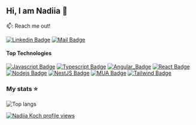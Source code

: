 ## Hi, I am Nadiia 👋

📫: Reach me out!

[![Linkedin Badge](https://img.shields.io/badge/-Nadiia_Koch-0e76a8?style=flat&labelColor=0e76a8&logo=linkedin&logoColor=white)](https://www.linkedin.com/in/nadiia-koch-865455245/) 
[![Mail Badge](https://img.shields.io/badge/-Nadiia_Koch-c0392b?style=flat&labelColor=c0392b&logo=gmail&logoColor=white)](mailto:nadia.dovganenko@gmail.com)

#### Top Technologies

[![Javascript Badge](https://img.shields.io/badge/-Javascript-F0DB4F?style=for-the-badge&labelColor=black&logo=javascript&logoColor=F0DB4F)](#) [![Typescript Badge](https://img.shields.io/badge/-Typescript-007acc?style=for-the-badge&labelColor=black&logo=typescript&logoColor=007acc)](#) [![Angular_Badge](https://img.shields.io/badge/Angular-purple?style=for-the-badge&logo=angular&labelColor=black&color=purple&link=https%3A%2F%2Fangular.dev%2F)](#) [![React Badge](https://img.shields.io/badge/-React-61DBFB?style=for-the-badge&labelColor=black&logo=react&logoColor=61DBFB)](#)  [![Nodejs Badge](https://img.shields.io/badge/-Nodejs-3C873A?style=for-the-badge&labelColor=black&logo=node.js&logoColor=3C873A)](#) [![NestJS Badge](https://img.shields.io/badge/Nestjs-%23E0234E?style=for-the-badge&logo=nestjs&labelColor=black&color=%23E0234E&link=https%3A%2F%2Fnestjs.com%2F
)](#) [![MUA Badge](https://img.shields.io/badge/MUI-%23007FFF?style=for-the-badge&logo=mui&labelColor=black&color=%23007FFF
)](#) [![Tailwind Badge](https://img.shields.io/badge/Tailwind%20css-%2306B6D4?style=for-the-badge&logo=tailwindcss&labelColor=black&color=%2306B6D4
)](#)

### My stats ⭐

<img alt="Top langs" src="https://github-readme-stats.vercel.app/api/top-langs/?username=NadiiaKoch&layout=compact&&langs_count=8"/>


[![Nadiia Koch profile views](https://u8views.com/api/v1/github/profiles/115185138/views/day-week-month-total-count.svg)](https://u8views.com/github/NadiiaKoch)
